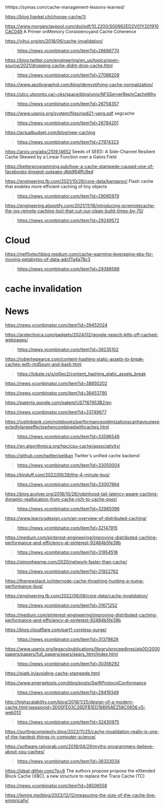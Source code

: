 hhttps://symas.com/cache-management-lessons-learned/

https://blog.frankel.ch/choose-cache/1/

https://www.morganclaypool.com/doi/pdf/10.2200/S00962ED2V01Y201910CAC049 A Primer onMemory Consistencyand Cache Coherence

https://yihui.org/en/2018/06/cache-invalidation/
> https://news.ycombinator.com/item?id=26686770

https://blog.twitter.com/engineering/en_us/topics/open-source/2021/dropping-cache-didnt-drop-cache.html
> https://news.ycombinator.com/item?id=27086209

https://www.apollographql.com/blog/demystifying-cache-normalization/

https://utcc.utoronto.ca/~cks/space/blog/unix/NFSServerReplyCacheWhy
> https://news.ycombinator.com/item?id=26758357

https://www.usenix.org/system/files/nsdi21-yang.pdf segcache
> https://news.ycombinator.com/item?id=26784201

https://actualbudget.com/blog/new-caching
> https://news.ycombinator.com/item?id=27974323

https://arxiv.org/abs/2109.14652 Seeds of SEED: A Side-Channel Resilient Cache Skewed by a Linear Function over a Galois Field

https://betterprogramming.pub/how-a-cache-stampede-caused-one-of-facebooks-biggest-outages-dbb964ffc8ed

https://engineering.fb.com/2021/10/26/core-data/kangaroo/ Flash cache that enables more efficient caching of tiny objects
> https://news.ycombinator.com/item?id=29065979

https://engineering.atspotify.com/2021/11/16/introducing-xcremotecache-the-ios-remote-caching-tool-that-cut-our-clean-build-times-by-70/
> https://news.ycombinator.com/item?id=29249572

# Cloud
https://netflixtechblog.medium.com/cache-warming-leveraging-ebs-for-moving-petabytes-of-data-adcf7a4a78c3
> https://news.ycombinator.com/item?id=29388588

# cache invalidation

# News
https://news.ycombinator.com/item?id=39452024

https://arstechnica.com/gadgets/2024/02/google-search-kills-off-cached-webpages/
> https://news.ycombinator.com/item?id=39235102

https://robertwpearce.com/content-hashing-static-assets-to-break-caches-with-md5sum-and-bash.html
> https://lobste.rs/s/ol0ec2/content_hashing_static_assets_break

https://news.ycombinator.com/item?id=38850202

https://news.ycombinator.com/item?id=36453790

https://patents.google.com/patent/US7167953B2/en

https://news.ycombinator.com/item?id=33749677

https://justinblank.com/notebooks/performanceoptimizationscanhaveunexpectedlylargeeffectswhencombinedwithcaches.html
> https://news.ycombinator.com/item?id=33596546

https://en.algorithmica.org/hpc/cpu-cache/associativity/

https://github.com/twitter/pelikan Twitter's unified cache backend
> https://news.ycombinator.com/item?id=33050004

https://kinduff.com/2022/09/28/the-4-minute-bug/
> https://news.ycombinator.com/item?id=33007864

https://blog.acolyer.org/2018/10/26/robinhood-tail-latency-aware-caching-dynamic-reallocation-from-cache-rich-to-cache-poor/
> https://news.ycombinator.com/item?id=32985096

https://www.learncsdesign.com/an-overview-of-distributed-caching/
> https://news.ycombinator.com/item?id=32147915

https://medium.com/pinterest-engineering/improving-distributed-caching-performance-and-efficiency-at-pinterest-92484b5fe39b
> https://news.ycombinator.com/item?id=31954518

https://simonhearne.com/2020/network-faster-than-cache/
> https://news.ycombinator.com/item?id=31922762

https://thenewstack.io/internode-cache-thrashing-hunting-a-numa-performance-bug/

https://engineering.fb.com/2022/06/08/core-data/cache-invalidation/
> https://news.ycombinator.com/item?id=31671252

https://medium.com/pinterest-engineering/improving-distributed-caching-performance-and-efficiency-at-pinterest-92484b5fe39b

https://blog.cloudflare.com/part1-coreless-purge/
> https://news.ycombinator.com/item?id=31379829

https://www.usenix.org/legacy/publications/library/proceedings/als00/2000papers/papers/full_papers/sears/sears_html/index.html
> https://news.ycombinator.com/item?id=30356292

https://pjatk.in/avoiding-cache-stampede.html

https://www.emergetools.com/blog/posts/SwiftProtocolConformance
> https://news.ycombinator.com/item?id=29419349

http://highscalability.com/blog/2016/1/25/design-of-a-modern-cache.html;jsessionid=3D05FE03C26DFB1ED18895AE258C0656.v5-web013
> https://news.ycombinator.com/item?id=32430975

https://surfingcomplexity.blog/2022/11/25/cache-invalidation-really-is-one-of-the-hardest-things-in-computer-science/

https://software.rajivprab.com/2018/04/29/myths-programmers-believe-about-cpu-caches/
> https://news.ycombinator.com/item?id=36333034

https://ideal-dither.com/?p=8 The authors propose propose the eXtended Block Cache (XBC), a new structure to replace the Trace Cache (TC)

https://news.ycombinator.com/item?id=38506558

https://lemire.me/blog/2023/12/12/measuring-the-size-of-the-cache-line-empirically/